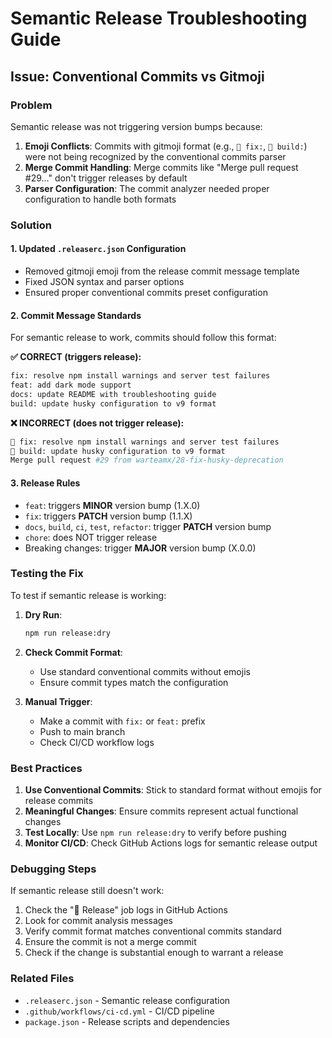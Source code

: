 # Semantic Release Troubleshooting Guide

## Issue: Conventional Commits vs Gitmoji

### Problem

Semantic release was not triggering version bumps because:

1. **Emoji Conflicts**: Commits with gitmoji format (e.g., `🐛 fix:`, `🔧 build:`) were not being recognized by the conventional commits parser
2. **Merge Commit Handling**: Merge commits like "Merge pull request #29..." don't trigger releases by default
3. **Parser Configuration**: The commit analyzer needed proper configuration to handle both formats

### Solution

#### 1. Updated `.releaserc.json` Configuration

- Removed gitmoji emoji from the release commit message template
- Fixed JSON syntax and parser options
- Ensured proper conventional commits preset configuration

#### 2. Commit Message Standards

For semantic release to work, commits should follow this format:

**✅ CORRECT (triggers release):**

```bash
fix: resolve npm install warnings and server test failures
feat: add dark mode support
docs: update README with troubleshooting guide
build: update husky configuration to v9 format
```

**❌ INCORRECT (does not trigger release):**

```bash
🐛 fix: resolve npm install warnings and server test failures
🔧 build: update husky configuration to v9 format
Merge pull request #29 from warteamx/28-fix-husky-deprecation
```

#### 3. Release Rules

- `feat`: triggers **MINOR** version bump (1.X.0)
- `fix`: triggers **PATCH** version bump (1.1.X)
- `docs`, `build`, `ci`, `test`, `refactor`: trigger **PATCH** version bump
- `chore`: does NOT trigger release
- Breaking changes: trigger **MAJOR** version bump (X.0.0)

### Testing the Fix

To test if semantic release is working:

1. **Dry Run**:

   ```bash
   npm run release:dry
   ```

2. **Check Commit Format**:
   - Use standard conventional commits without emojis
   - Ensure commit types match the configuration

3. **Manual Trigger**:
   - Make a commit with `fix:` or `feat:` prefix
   - Push to main branch
   - Check CI/CD workflow logs

### Best Practices

1. **Use Conventional Commits**: Stick to standard format without emojis for release commits
2. **Meaningful Changes**: Ensure commits represent actual functional changes
3. **Test Locally**: Use `npm run release:dry` to verify before pushing
4. **Monitor CI/CD**: Check GitHub Actions logs for semantic release output

### Debugging Steps

If semantic release still doesn't work:

1. Check the "🔖 Release" job logs in GitHub Actions
2. Look for commit analysis messages
3. Verify commit format matches conventional commits standard
4. Ensure the commit is not a merge commit
5. Check if the change is substantial enough to warrant a release

### Related Files

- `.releaserc.json` - Semantic release configuration
- `.github/workflows/ci-cd.yml` - CI/CD pipeline
- `package.json` - Release scripts and dependencies
